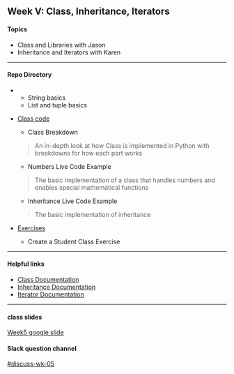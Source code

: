 ## Week V: Class, Inheritance, Iterators

#### Topics
- Class and Libraries with Jason
- Inheritance and Iterators with Karen
---

#### Repo Directory
- 
  - String basics 
  - List and tuple basics

- [Class code](https://github.com/parsons-python-summer-2020/python/tree/master/Week_05/Class%20Lecture%20Notebook)
  - Class Breakdown
  > An in-depth look at how Class is implemented in Python with breakdowns for how each part works
  - Numbers Live Code Example
  > The basic implementation of a class that handles numbers and enables special mathematical functions
  - Inheritance Live Code Example
  > The basic implementation of inheritance

- [Exercises](https://github.com/parsons-python-summer-2020/python/tree/master/Week_05/Class%20Exercise)
  - Create a Student Class Exercise
---

#### Helpful links
- [Class Documentation](https://docs.python.org/3/tutorial/classes.html)
- [Inheritance Documentation](https://docs.python.org/3/tutorial/classes.html#inheritance)
- [Iterator Documentation](https://docs.python.org/3/tutorial/classes.html#iterators)

---

#### class slides
[Week5 google slide](https://docs.google.com/presentation/d/1bL1syFOheN0RPQFd1mmT3uF0PF0nANtn_SbNfJmmf-M/edit?usp=sharing)


#### Slack question channel
[#discuss-wk-05](https://parsonspython-spx9490.slack.com/archives/C013F007HV5)

